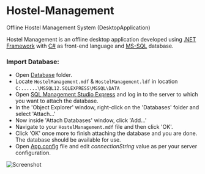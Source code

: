 # Hostel-Management
Offline Hostel Management System (DesktopApplication)

Hostel Management is an offline desktop application developed using [.NET Framework](https://www.microsoft.com/net/download/dotnet-framework-runtime) with [C#](https://docs.microsoft.com/en-us/dotnet/csharp/) as front-end language and [MS-SQL](https://www.microsoft.com/en-in/sql-server/) database. 

### Import Database:
- Open [Database](https://github.com/roshan139154/Hostel-Management/tree/master/Database) folder.
- Locate `HostelManagement.mdf` & `HostelManagement.ldf` in location ``C:......\MSSQL12.SQLEXPRESS\MSSQL\DATA``
- Open [SQL Management Studio Express](https://www.microsoft.com/en-in/download/details.aspx?id=8961) and log in to the server to which you want to attach the database. 
- In the 'Object Explorer' window, right-click on the 'Databases' folder and select 'Attach...' 
- Now inside 'Attach Databases' window, click 'Add...'
- Navigate to your `HostelManagement.mdf` file and then click 'OK'. 
- Click 'OK' once more to finish attaching the database and you are done. The database should be available for use.
- Open [App.config](https://github.com/roshan139154/Hostel-Management/blob/master/HostelManagement/App.config) file and edit _connectionString_ value as per your server configuration.

![Screenshot](https://github.com/roshan139154/Hostel-Management/blob/master/Screenshot/HostelManagement.png)
